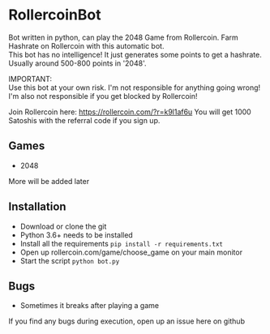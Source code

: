 # RollercoinBot

Bot written in python, can play the 2048 Game from Rollercoin.
Farm Hashrate on Rollercoin with this automatic bot. \
This bot has no intelligence! It just generates some points to get a hashrate. 
Usually around 500-800 points in '2048'.

IMPORTANT: \
Use this bot at your own risk. I'm not responsible for anything going wrong! 
I'm also not responsible if you get blocked by Rollercoin!

Join Rollercoin here: https://rollercoin.com/?r=k9l1af6u
You will get 1000 Satoshis with the referral code if you sign up.

## Games
- 2048

More will be added later

## Installation
- Download or clone the git
- Python 3.6+ needs to be installed
- Install all the requirements ```pip install -r requirements.txt```
- Open up rollercoin.com/game/choose_game on your main monitor
- Start the script ```python bot.py```


## Bugs
- Sometimes it breaks after playing a game

If you find any bugs during execution, open up an issue here on github
